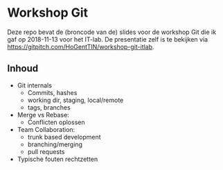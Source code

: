 # Workshop Git

Deze repo bevat de (broncode van de) slides voor de workshop Git die ik gaf op 2018-11-13 voor het IT-lab. De presentatie zelf is te bekijken via <https://gitpitch.com/HoGentTIN/workshop-git-itlab>.

## Inhoud

- Git internals
    - Commits, hashes
    - working dir, staging, local/remote
    - tags, branches
- Merge vs Rebase:
    - Conflicten oplossen
- Team Collaboration:
    - trunk based development
    - branching/merging
    - pull requests
- Typische fouten rechtzetten
